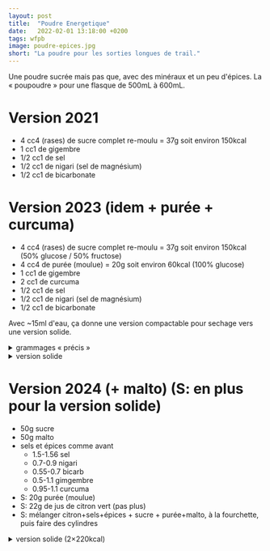 ```yaml
---
layout: post
title:  "Poudre Energetique"
date:   2022-02-01 13:18:00 +0200
tags: wfpb
image: poudre-epices.jpg
short: "La poudre pour les sorties longues de trail."
---
```


Une poudre sucrée mais pas que, avec des minéraux et un peu d'épices.
La « poupoudre » pour une flasque de 500mL à 600mL.

# Version 2021

- 4 cc4 (rases) de sucre complet re-moulu = 37g soit environ 150kcal
- 1 cc1 de gigembre
- 1/2 cc1 de sel
- 1/2 cc1 de nigari (sel de magnésium)
- 1/2 cc1 de bicarbonate

# Version 2023 (idem + purée + curcuma)

- 4 cc4 (rases) de sucre complet re-moulu = 37g soit environ 150kcal  (50% glucose / 50% fructose)
- 4 cc4 de purée (moulue) = 20g soit environ 60kcal (100% glucose)
- 1 cc1 de gigembre
- 2 cc1 de curcuma
- 1/2 cc1 de sel
- 1/2 cc1 de nigari (sel de magnésium)
- 1/2 cc1 de bicarbonate

Avec ~15ml d'eau, ça donne une version compactable pour sechage vers une version solide.

<details>
    <summary>grammages « précis »</summary>
    <ul>
    <li>sucre complet: 35 à 37g</li>
    <li>sel: 1.0 à 1.3 g</li>
    <li>bicarbonate: 0.8 à 1.0g</li>
    <li>nigari: 0.8 à 1.0 à 1.1g</li>
    <li>gimgembre: 0.8 à 1.0 à 1.0g</li>
    <li>curcuma: 1.8 à 2.0g</li>
    <li>eau (pour la version solide): exactement 10g</li>
    <li>purée: 20 à 21g (1/6 de sachet de 125g de Saint Éloi purée nature 1kg)</li>
    </ul>
</details>

<details>
    <summary>version solide</summary>
    <ul>
    <li>mettre sucre/sel/bicarbonate/nigari/épices</li>
    <li>mettre exactement 10g d'eau (8g c'est pas assez 12g c'est trop)<li>
    <li>mélanger pour avoir une pate assez liquide</li>
    <li>ajouter la purée et l'intégrer au tout avec une fourchette</li>
    <li>pousser tout ça dans le moule, avec une baguette à l'envers, le moule étant un tube de dentifrice avec un bouchons au bout, bouchon de bouteille dont le goulot sert d'entonnoir</li>
    <li>bien tasser, en plusieurs fois a priori</li>
    <li>démouler en enlevant le bouchon et en poussant de l'autre coté avec une pièce de 1€ et en s'aidant d'un manche de couteau</li>
    <li>si c'est la bonne hydratation et bien tassé, ça fait un cylindre relativement solide, s'il est mou/s'affaisse, trop d'eau, s'il s'effrite/se casse, pas assez d'eau (ou pas assez tassé)</li>
    </ul>
</details>


# Version 2024 (+ malto) (S: en plus pour la version solide)

- 50g sucre
- 50g malto
- sels et épices comme avant
    - 1.5-1.56 sel
    - 0.7-0.9 nigari
    - 0.55-0.7 bicarb
    - 0.5-1.1 gimgembre
    - 0.95-1.1 curcuma
- S: 20g purée (moulue)
- S: 22g de jus de citron vert (pas plus)
- S: mélanger citron+sels+épices + sucre + purée+malto, à la fourchette, puis faire des cylindres 

<details>
    <summary>version solide (2×220kcal)</summary>
    <ul>
    <li>mettre sel/bicarbonate/nigari/épices</li>
    <li>mettre 21g à 22g de citron vert<li>
    <li>mélanger avec le sucre pour avoir une pate assez liquide</li>
    <li>ajouter la purée et la malto et l'intégrer au tout avec une fourchette</li>
    <li>former à la main, le plus simple étant de faire 2 cylindres par dose</li>
    <li>si c'est la bonne hydratation et bien tassé, ça fait un cylindre relativement solide, s'il est mou/s'affaisse, trop d'eau, s'il s'effrite/se casse, pas assez d'eau (ou pas assez tassé)</li>
    </ul>
</details>

